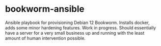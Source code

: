 # bookworm-ansible
Ansible playbook for provisioning Debian 12 Bookworm. Installs docker, adds some minor hardening features. Work in progress.
Should essentially have a server for a very small business up and running with the least amount of human intervention possible.